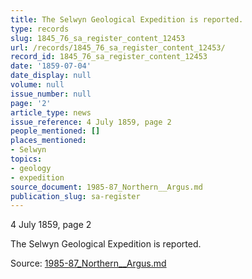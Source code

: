 ```yaml
---
title: The Selwyn Geological Expedition is reported.
type: records
slug: 1845_76_sa_register_content_12453
url: /records/1845_76_sa_register_content_12453/
record_id: 1845_76_sa_register_content_12453
date: '1859-07-04'
date_display: null
volume: null
issue_number: null
page: '2'
article_type: news
issue_reference: 4 July 1859, page 2
people_mentioned: []
places_mentioned:
- Selwyn
topics:
- geology
- expedition
source_document: 1985-87_Northern__Argus.md
publication_slug: sa-register
---
```


4 July 1859, page 2

The Selwyn Geological Expedition is reported.

Source: [1985-87_Northern__Argus.md](/downloads/markdown/1985-87_Northern__Argus.md)
